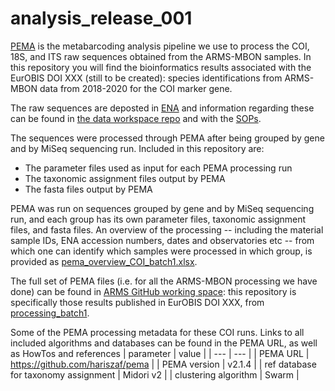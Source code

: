 # analysis_release_001

[PEMA](https://github.com/hariszaf/pema) is the metabarcoding analysis pipeline we use to process the COI, 18S, and ITS raw sequences obtained from the ARMS-MBON samples. In this repository you will find the bioinformatics results associated with the EurOBIS DOI XXX (still to be created): species identifications from ARMS-MBON data from 2018-2020 for the COI marker gene.

The raw sequences are deposted in [ENA](https://www.ebi.ac.uk/ena/browser/home) and information regarding these can be found in [the data workspace repo](https://github.com/arms-mbon/data_workspace/tree/main/qualitycontrolled_data) and with the [SOPs](https://github.com/arms-mbon/documentation/tree/main/standard_operating_procedures). 

The sequences were processed through PEMA after being grouped by gene and by MiSeq sequencing run. Included in this repository are:
* The parameter files used as input for each PEMA processing run
* The taxonomic assignment files output by PEMA
* The fasta files output by PEMA

PEMA was run on sequences grouped by gene and by MiSeq sequencing run, and each group has its own parameter files, taxonomic assignment files, and fasta files. An overview of the processing -- including the material sample IDs, ENA accession numbers, dates and observatories etc -- from which one can identify which samples were processed in which group, is provided as [pema_overview_COI_batch1.xlsx](https://github.com/arms-mbon/analysis_release_001/blob/main/pema_overview_COI_batch1.xlsx). 

The full set of PEMA files (i.e. for all the ARMS-MBON processing we have done) can be found in [ARMS GitHub working space](https://github.com/arms-mbon/data_workspace/tree/main/analysis_data/from_pema): this repository is specifically those results published in EurOBIS DOI XXX, from [processing_batch1](https://github.com/arms-mbon/data_workspace/tree/main/analysis_data/from_pema/processing_batch1).

Some of the PEMA processing metadata for these COI runs. Links to all included algorithms and databases can be found in the PEMA URL, as well as HowTos and references
| parameter | value |
| --- | --- | 
| PEMA URL | https://github.com/hariszaf/pema | 
| PEMA version | v2.1.4 | 
| ref database for taxonomy assignment | Midori v2 | 
| clustering algorithm | Swarm | 




